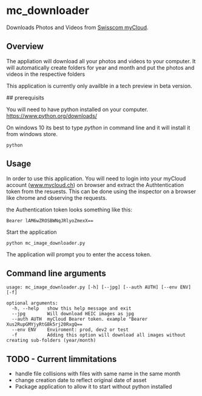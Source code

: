 # mc_downloader
Downloads Photos and Videos from [Swisscom myCloud](https://mycloud.ch). 


## Overview
The appliation will download all your photos and videos to your computer. It will automatically create folders for year and month and put the photos and videos in the respective folders

This application is currently only availble in a tech preview in beta version.


## prerequisits

You will need to have python installed on your computer. https://www.python.org/downloads/

On windows 10 its best to type *python* in command line and it will install it from windows store.
```
python
```

## Usage

In order to use this application. You will need to login into your myCloud account (www.mycloud.ch) on browser and extract the Authtentication token from the resuests. This can be done using the inspector on a browser like chrome and observing the requests.

the Authentication token looks something like this: 
```
Bearer lAM6wZROSBWNqJRlyoZmexX==
```

Start the application
```
python mc_image_downloader.py
```

The application will prompt you to enter the access token. 


## Command line arguments

```
usage: mc_image_downloader.py [-h] [--jpg] [--auth AUTH] [--env ENV] [-f]

optional arguments:
  -h, --help   show this help message and exit
  --jpg        Will download HEIC images as jpg
  --auth AUTH  myCloud Bearer token. example "Bearer Xus2RupGMYjyRtGBk5rj20RxgQ==
  --env ENV    Enviroment: prod, dev2 or test
  -f           Adding this option will download all images without creating sub-folders (year/month)
```

## TODO - Current limmitations

- handle file collisions with files with same name in the same month
- change creation date to reflect original date of asset
- Package application to allow it to start without python installed
